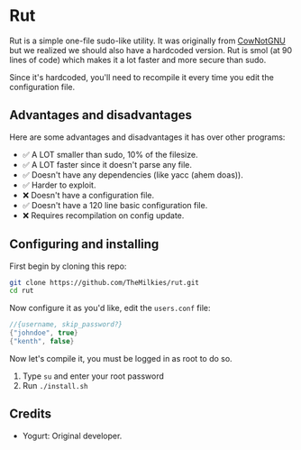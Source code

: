 # Rut
Rut is a simple one-file sudo-like utility. It was originally from [CowNotGNU](https://github.com/CowNotGNU/CoreUtils) but we realized we should also have a hardcoded version. Rut is smol (at 90 lines of code) which makes it a lot faster and more secure than sudo. 

Since it's hardcoded, you'll need to recompile it every time you edit the configuration file.

## Advantages and disadvantages
Here are some advantages and disadvantages it has over other programs:
- ✅ A LOT smaller than sudo, 10% of the filesize.
- ✅ A LOT faster since it doesn't parse any file.
- ✅ Doesn't have any dependencies (like yacc (ahem doas)).
- ✅ Harder to exploit.
- ❌ Doesn't have a configuration file.
- ✅ Doesn't have a 120 line basic configuration file.
- ❌ Requires recompilation on config update.

## Configuring and installing
First begin by cloning this repo:
```sh
git clone https://github.com/TheMilkies/rut.git
cd rut
```

Now configure it as you'd like, edit the `users.conf` file:
```c
//{username, skip_password?}
{"johndoe", true}
{"kenth", false}
```

Now let's compile it, you must be logged in as root to do so.

1. Type `su` and enter your root password
2. Run `./install.sh`

## Credits
- Yogurt: Original developer.